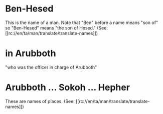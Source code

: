 # Ben-Hesed

This is the name of a man. Note that "Ben" before a name means "son of" so "Ben-Hesed" means "the son of Hesed." (See: [[rc://en/ta/man/translate/translate-names]])

# in Arubboth

"who was the officer in charge of Arubboth"

# Arubboth ... Sokoh ... Hepher

These are names of places. (See: [[rc://en/ta/man/translate/translate-names]])

